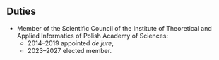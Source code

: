 ## Duties

- Member of the Scientific Council of the Institute of Theoretical and Applied Informatics of Polish Academy of Sciences:
  - 2014–2019 appointed *de jure*,
  - 2023–2027 elected member.

<!-- 
experience to date in management
promoting science
key qualifications
    e.g. leading research unit/ group
    centre of excellence
    serving on prestigious advisory boards
    mentoring of young researchers
    other relevant information 

### Mentoring of young researchers

#### PhD theses supervised

  1. Łukasz Pawela “Open system in quantum informatics” (PhD received in 2017 from Institute of Theoretical and Applied Informatics, Polish Academy of Sciences) 
  2. Michał Romaszewski “New methods for hyperspectral image classification” (PhD received in 2019 from Institute of Theoretical and Applied Informatics, Polish Academy of Sciences)

#### Co-supervision of master theses

XXX

#### Leadership of outreach projects
  - Developing, publishing and promoting a comic book combined with a handbook on quantum information theory (QI-COMIX) (98/UD/SKILLS/2015, 2015—2016) 


#### Leadership of research projects

  - Spectral information processing with quantum neural networks (ESA Contract No. 4000137375/22/NL/GLC/my, 2022—2024) 
  - Semantic tensor networks for large data sets analysis (National Science Center, OPUS 8, 2014/15/B/ST6/05204, 2015—2019) 
  - Entanglement effects in quantum games (IP2011014071, 2012—2013) 
  - Modelling methods of information systems using quantum queue theory (N N516 481840, 2011—2014) 
  - Quantum games in open quantum systems (IP2010 009770, 2011—2012) 

European Space Agency Φ-lab@ESRIN, Via Galileo Galilei, 1, 00044 Frascati RM, Italy 
    • from 15 March 2022 — visiting professor 
Scientific Computing and Information Technology Group Leader at AstroCeNT IRAP
Member of the Scientific Council of the Institute of Theoretical and Applied Informatics of Polish Academy of Sciences:
        ◦ 2014–2019 appointed de jure,
        ◦ 2023–2027 elected member.-->